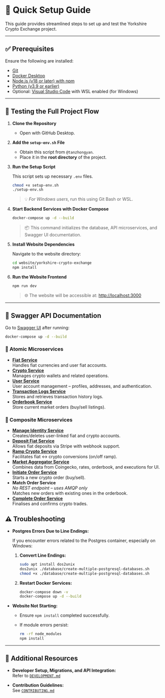 # 🚀 Quick Setup Guide

This guide provides streamlined steps to set up and test the Yorkshire Crypto Exchange project.

---

## ✅ Prerequisites

Ensure the following are installed:

- [Git](https://git-scm.com/)
- [Docker Desktop](https://www.docker.com/products/docker-desktop)
- [Node.js (v18 or later) with npm](https://nodejs.org/en)
- [Python (v3.9 or earlier)](https://www.python.org/downloads/)
- Optional: [Visual Studio Code](https://code.visualstudio.com/) with WSL enabled (for Windows)

---

## 🧪 Testing the Full Project Flow

1. **Clone the Repository**
   - Open with GitHub Desktop.

2. **Add the `setup-env.sh` File**

   - Obtain this script from `@tanzhongyan`.
   - Place it in the **root directory** of the project.

3. **Run the Setup Script**

   This script sets up necessary `.env` files.

   ```sh
   chmod +x setup-env.sh
   ./setup-env.sh
   ```

   > 💡 *For Windows users*, run this using Git Bash or WSL.

4. **Start Backend Services with Docker Compose**

   ```sh
   docker-compose up -d --build
   ```

   > 📦 This command initializes the database, API microservices, and Swagger UI documentation.

5. **Install Website Dependencies**

   Navigate to the website directory:

   ```sh
   cd website/yorkshire-crypto-exchange
   npm install
   ```

6. **Run the Website Frontend**

   ```sh
   npm run dev
   ```

   > 🌐 The website will be accessible at: [http://localhost:3000](http://localhost:3000)

---

## 🧾 Swagger API Documentation

Go to [Swagger UI](http://localhost:3001/swagger-ui) after running:  
```bash
docker-compose up -d --build
```

### 🔹 Atomic Microservices
- **[Fiat Service](http://localhost:5001/api/v1/fiat)**  
  Handles fiat currencies and user fiat accounts.
- **[Crypto Service](http://localhost:5002/api/v1/crypto)**  
  Manages crypto wallets and related operations.
- **[User Service](http://localhost:5003/api/v1/user)**  
  User account management – profiles, addresses, and authentication.
- **[Transaction Logs Service](http://localhost:5005/api/v1/transaction)**  
  Stores and retrieves transaction history logs.
- **[Orderbook Service](https://personal-qrtp80l4.outsystemscloud.com/OrderBook_API/rest/v1/)**  
  Store current market orders (buy/sell listings).

### 🔸 Composite Microservices

- **[Manage Identity Service](http://localhost:5004/api/v1)**  
  Creates/deletes user-linked fiat and crypto accounts.
- **[Deposit Fiat Service](http://localhost:5006/api/v1)**  
  Allows fiat deposits via Stripe with webhook support.
- **[Ramp Crypto Service](http://localhost:5007/api/v1)**  
  Facilitates fiat ↔ crypto conversions (on/off ramp).
- **[Market Aggregator Service](http://localhost:5008/api/v1)**  
  Combines data from Coingecko, rates, orderbook, and executions for UI.
- **[Initiate Order Service](http://localhost:5009/api/v1/)**  
  Starts a new crypto order (buy/sell).
- **Match Order Service**  
  *No REST endpoint – uses AMQP only*  
  Matches new orders with existing ones in the orderbook.
- **[Complete Order Service](http://localhost:5010/api/v1/)**  
  Finalises and confirms crypto trades.

## ⚠️ Troubleshooting

- **Postgres Errors Due to Line Endings:**

   If you encounter errors related to the Postgres container, especially on Windows:

   1. **Convert Line Endings:**

      ```sh
      sudo apt install dos2unix
      dos2unix ./database/create-multiple-postgresql-databases.sh
      chmod +x ./database/create-multiple-postgresql-databases.sh
      ```

   2. **Restart Docker Services:**

      ```sh
      docker-compose down -v
      docker-compose up -d --build
      ```

- **Website Not Starting:**

   - Ensure `npm install` completed successfully.
   - If module errors persist:

     ```sh
     rm -rf node_modules
     npm install
     ```

---

## 📄 Additional Resources

- **Developer Setup, Migrations, and API Integration:**  
  Refer to [`DEVELOPMENT.md`](DEVELOPMENT.md)

- **Contribution Guidelines:**  
  See [`CONTRIBUTING.md`](CONTRIBUTING.md)